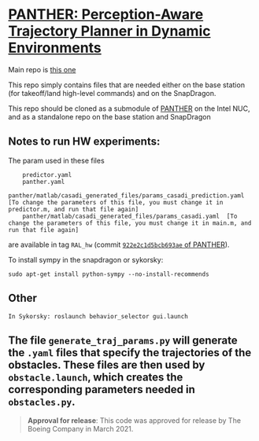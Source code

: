 # [PANTHER: Perception-Aware Trajectory Planner in Dynamic Environments](https://github.com/mit-acl/panther) #

Main repo is [this one](https://github.com/mit-acl/panther) 

This repo simply contains files that are needed either on the base station (for takeoff/land high-level commands) and on the SnapDragon. 

This repo should be cloned as a submodule of [PANTHER](https://github.com/mit-acl/panther) on the Intel NUC, and as a standalone repo on the base station and SnapDragon


## Notes to run HW experiments:
The param used in these files

```
	predictor.yaml
	panther.yaml
	panther/matlab/casadi_generated_files/params_casadi_prediction.yaml  [To change the parameters of this file, you must change it in predictor.m, and run that file again]
	panther/matlab/casadi_generated_files/params_casadi.yaml  [To change the parameters of this file, you must change it in main.m, and run that file again]
```

are available in tag `RAL_hw` (commit [`922e2c1d5bcb693ae` of PANTHER](https://github.com/mit-acl/panther/tree/922e2c1d5bcb693aed26097fbc00e9772aa5d390)).

To install sympy in the snapdragon or sykorsky:

```
sudo apt-get install python-sympy --no-install-recommends
```

## Other
```
In Sykorsky: roslaunch behavior_selector gui.launch
```

The file `generate_traj_params.py` will generate the `.yaml` files that specify the trajectories of the obstacles. These files are then used by `obstacle.launch`, which creates the corresponding parameters needed in `obstacles.py`.
---------

> **Approval for release**: This code was approved for release by The Boeing Company in March 2021. 
